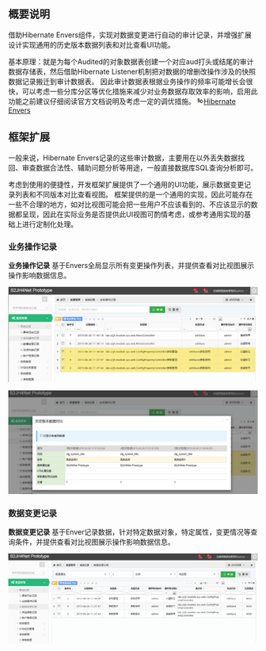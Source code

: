 ## 概要说明

借助Hibernate Envers组件，实现对数据变更进行自动的审计记录，并增强扩展设计实现通用的历史版本数据列表和对比查看UI功能。

基本原理：就是为每个Audited的对象数据表创建一个对应aud打头或结尾的审计数据存储表，然后借助Hibernate Listener机制把对数据的增删改操作涉及的快照数据记录搬迁到审计数据表。
因此审计数据表根据业务操作的频率可能增长会很快，可以考虑一些分库分区等优化措施来减少对业务数据存取效率的影响，启用此功能之前建议仔细阅读官方文档说明及考虑一定的调优措施。
[![link](images/link.gif)Hibernate Envers](http://docs.jboss.org/hibernate/orm/5.2/userguide/html_single/Hibernate_User_Guide.html#envers)

## 框架扩展

一般来说，Hibernate Envers记录的这些审计数据，主要用在以外丢失数据找回、审查数据合法性、辅助问题分析等用途，一般直接数据库SQL查询分析即可。

考虑到使用的便捷性，开发框架扩展提供了一个通用的UI功能，展示数据变更记录列表和不同版本对比查看视图。
框架提供的是一个通用的实现，因此可能存在一些不合理的地方，如对比视图可能会把一些用户不应该看到的、不应该显示的数据都呈现，因此在实际业务是否提供此UI视图可酌情考虑，或参考通用实现的基础上进行定制化处理。

### 业务操作记录

**业务操作记录** 基于Envers全局显示所有变更操作列表，并提供查看对比视图展示操作影响数据信息。


![audit-list](images/audit-op-log.jpg)

![audit-compare](images/audit-compare.jpg)


### 数据变更记录

**数据变更记录** 基于Enver记录数据，针对特定数据对象，特定属性，变更情况等查询条件，并提供查看对比视图展示操作影响数据信息。


![audit-list](images/audit-data-log.jpg)